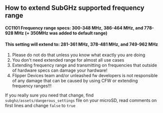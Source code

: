 ## How to extend SubGHz supported frequency range

#### CC1101 Frequency range specs: 300-348 MHz, 386-464 MHz, and 778-928 MHz  (+ 350MHz was added to default range)
#### This setting will extend to: 281-361 MHz, 378-481 MHz, and 749-962 MHz

1. Please do not do that unless you know what exactly you are doing
2. You don't need extended range for almost all use cases
3. Extending frequency range and transmitting on frequencies that outside of hardware specs can damage your hardware!
4. Flipper Devices team and/or unleashed fw developers is not responsible of any damage that can be caused by using CFW or extending frequency ranges!!!

If you really sure you need that change, find `subghz/assets/dangerous_settings` file on your microSD, read comments on first lines
and change `false` to `true`